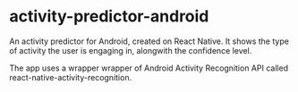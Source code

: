 # activity-predictor-android
An activity predictor for Android, created on React Native.
It shows the type of activity the user is engaging in, alongwith the confidence level.

The app uses a wrapper wrapper of Android Activity Recognition API called react-native-activity-recognition.

